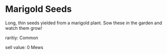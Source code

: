 # Marigold Seeds

Long, thin seeds yielded from a marigold plant. Sow these in the garden and watch them grow!

raritiy: Common

sell value: 0 Mews